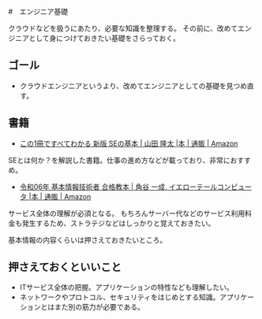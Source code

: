 #　エンジニア基礎

クラウドなどを扱うにあたり、必要な知識を整理する。
その前に、改めてエンジニアとして身につけておきたい基礎をさらっておく。

## ゴール

- クラウドエンジニアというより、改めてエンジニアとしての基礎を見つめ直す。

## 書籍

* [この1冊ですべてわかる 新版 SEの基本 \| 山田 隆太 \|本 \| 通販 \| Amazon](https://www.amazon.co.jp/%E3%81%93%E3%81%AE1%E5%86%8A%E3%81%A7%E3%81%99%E3%81%B9%E3%81%A6%E3%82%8F%E3%81%8B%E3%82%8B-%E6%96%B0%E7%89%88-SE%E3%81%AE%E5%9F%BA%E6%9C%AC-%E5%B1%B1%E7%94%B0-%E9%9A%86%E5%A4%AA/dp/4534059078)

SEとは何か？を解説した書籍。仕事の進め方などが載っており、非常におすすめ。

* [令和06年 基本情報技術者 合格教本 \| 角谷 一成, イエローテールコンピュータ \|本 \| 通販 \| Amazon](https://www.amazon.co.jp/%E4%BB%A4%E5%92%8C06%E5%B9%B4-%E5%9F%BA%E6%9C%AC%E6%83%85%E5%A0%B1%E6%8A%80%E8%A1%93%E8%80%85-%E5%90%88%E6%A0%BC%E6%95%99%E6%9C%AC-%E8%A7%92%E8%B0%B7-%E4%B8%80%E6%88%90/dp/4297137976/ref=sr_1_8?crid=1OEOI6CXCGKKP&dib=eyJ2IjoiMSJ9.l2Xsl4w69RKY2ez5Jh0NhFGgEsW6KIEcE1DAyk5XFj2fLpXMuU6VoxiCyQ5A0mcxPoXqx77pe2eIv6RmWenq1uelBuXwBDgCSs2YMNU8OHCdLQwHbhVM3pl0aaA-BPi6JhyTf4Cr2CtWZTyvXPteBOfrb_ckCMwm_vMOEWUNlOoOh8fKhVv0tZcpD2c9yl3xAa73FCZOjrALY4cbpAsRIOs-4-xb4eJ--vA1FE0B8rY.DYjMuGjkc6w1BxRJ6WouH0gYCgR9oKsjRHStGCz9akw&dib_tag=se&keywords=%E5%9F%BA%E6%9C%AC%E6%83%85%E5%A0%B1%E6%8A%80%E8%A1%93%E8%80%85%E8%A9%A6%E9%A8%93&qid=1712833082&s=books&sprefix=%E5%9F%BA%E6%9C%AC%E6%83%85%E5%A0%B1%2Cstripbooks%2C227&sr=1-8)

サービス全体の理解が必須となる。
もちろんサーバー代などのサービス利用料金も発生するため、ストラテジなどはしっかりと覚えておきたい。

基本情報の内容くらいは押さえておきたいところ。

## 押さえておくといいこと

- ITサービス全体の把握。アプリケーションの特性なども理解したい。
- ネットワークやプロトコル、セキュリティをはじめとする知識。アプリケーションとはまた別の筋力が必要である。
